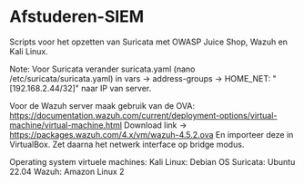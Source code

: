 # Afstuderen-SIEM
 Scripts voor het opzetten van Suricata met OWASP Juice Shop, Wazuh en Kali Linux.

Note:
Voor Suricata verander suricata.yaml  (nano /etc/suricata/suricata.yaml) in vars -> address-groups -> HOME_NET: "[192.168.2.44/32]" naar IP van server.

Voor de Wazuh server maak gebruik van de OVA: https://documentation.wazuh.com/current/deployment-options/virtual-machine/virtual-machine.html
Download link -> https://packages.wazuh.com/4.x/vm/wazuh-4.5.2.ova
En importeer deze in VirtualBox. Zet daarna het netwerk interface op bridge modus.

Operating system virtuele machines:
Kali Linux: Debian OS
Suricata: Ubuntu 22.04
Wazuh: Amazon Linux 2
